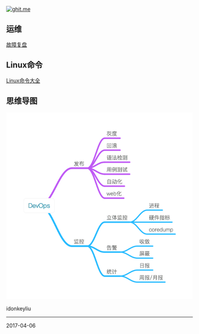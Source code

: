 [![ghit.me](https://ghit.me/badge.svg?repo=Awesome-Windows/Awesome)](https://ghit.me/repo/Awesome-Windows/Awesome)

## 运维
[故障复盘](http://mp.weixin.qq.com/s/6-zJmCXMJ-Rw0CuH9UWj2Q)

## Linux命令
[Linux命令大全](http://man.linuxde.net/)

## 思维导图
![](./images/DevOps.png)

idonkeyliu

---
2017-04-06
